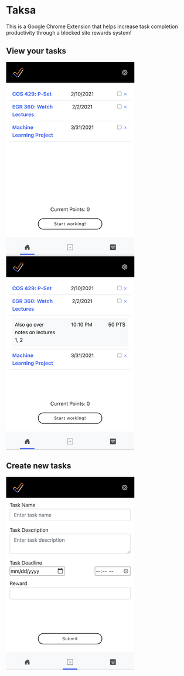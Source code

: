 # Taksa
This is a Google Chrome Extension that helps increase task completion productivity through a blocked site rewards system!

## View your tasks
![Alt text](demonstration/home.png?raw=true "home") ![Alt text](demonstration/home_drop.png?raw=true "home drop")

## Create new tasks
![Alt text](demonstration/create.png?raw=true "create")

